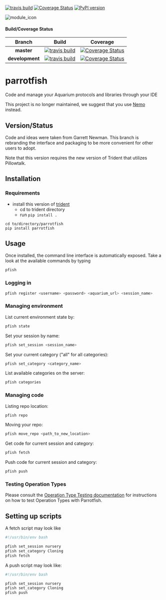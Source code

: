 [![travis build](https://img.shields.io/travis/klavinslab/parrotfish.svg)](https://travis-ci.org/klavinslab/parrotfish)
[![Coverage Status](https://coveralls.io/repos/github/klavinslab/parrotfish/badge.svg?branch=master)](https://coveralls.io/github/klavinslab/parrotfish?branch=master)
[![PyPI version](https://badge.fury.io/py/REPO.svg)](https://badge.fury.io/py/REPO)

![module_icon](images/module_icon.png?raw=true)

#### Build/Coverage Status

|     Branch      |                                                                      Build                                                                      |                                                                                     Coverage                                                                                     |
| :-------------: | :---------------------------------------------------------------------------------------------------------------------------------------------: | :------------------------------------------------------------------------------------------------------------------------------------------------------------------------------: |
|   **master**    |      [![travis build](https://img.shields.io/travis/klavinslab/parrotfish/master.svg)](https://travis-ci.org/klavinslab/parrotfish/master)      |      [![Coverage Status](https://coveralls.io/repos/github/klavinslab/parrotfish/badge.svg?branch=master)](https://coveralls.io/github/klavinslab/parrotfish?branch=master)      |
| **development** | [![travis build](https://img.shields.io/travis/klavinslab/parrotfish/development.svg)](https://travis-ci.org/klavinslab/parrotfish/development) | [![Coverage Status](https://coveralls.io/repos/github/klavinslab/parrotfish/badge.svg?branch=development)](https://coveralls.io/github/klavinslab/parrotfish?branch=development) |

# **parrotfish**

Code and manage your Aquarium protocols and libraries through your IDE

This project is no longer maintained, we suggest that you use [Nemo](https://github.com/klavinslab/nemo) instead.

## Version/Status

Code and ideas were taken from Garrett Newman. This branch is rebranding the interface
and packaging to be more convenient for other users to adopt.

Note that this version requires the new version of Trident that utilizes Pillowtalk.

## Installation

### Requirements

* install this version of [trident](https://github.com/klavinslab/trident/tree/feature-pillowtalk-apiwrapper)
  * cd to trident directory
  * run `pip install .`

```
cd to/directory/parrotfish
pip install parrotfish
```

## Usage

Once installed, the command line interface is automatically exposed. Take a look at the available
commands by typing

```bash
pfish
```

### Logging in

```bash
pfish register <username> <password> <aquarium_url> <session_name>
```

### Managing environment

List current environment state by:

```bash
pfish state
```

Set your session by name:

```bash
pfish set_session <session_name>
```

Set your current category ("all" for all categories):

```bash
pfish set_category <category_name>
```

List available categories on the server:

```bash
pfish categories
```

### Managing code

Listing repo location:

```bash
pfish repo
```

Moving your repo:

```bash
pfish move_repo <path_to_new_location>
```

Get code for current session and category:

```bash
pfish fetch
```

Push code for current session and category:

```bash
pfish push
```

### Testing Operation Types

Please consult the [Operation Type Testing documentation](./docs/operation_type_testing.md) for instructions on how to test Operation Types with Parrotfish.

## Setting up scripts

A fetch script may look like

```bash
#!/usr/bin/env bash

pfish set_session nursery
pfish set_category Cloning
pfish fetch
```

A push script may look like:

```bash
#!/usr/bin/env bash

pfish set_session nursery
pfish set_category Cloning
pfish push
```
